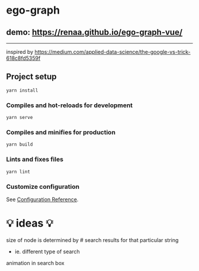 # ego-graph

## demo: https://renaa.github.io/ego-graph-vue/
---
 
inspired by https://medium.com/applied-data-science/the-google-vs-trick-618c8fd5359f

## Project setup
```
yarn install
```

### Compiles and hot-reloads for development
```
yarn serve
```

### Compiles and minifies for production
```
yarn build
```

### Lints and fixes files
```
yarn lint
```

### Customize configuration
See [Configuration Reference](https://cli.vuejs.org/config/).


# 💡 ideas 💡
size of node is determined by # search results for that particular string
- ie. different type of search

animation in search box
